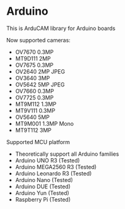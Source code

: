 # Arduino
This is ArduCAM library for Arduino boards

Now supported cameras:
-	OV7670		0.3MP
-	MT9D111		2MP
-	OV7675		0.3MP
-	OV2640		2MP	JPEG
-	OV3640		3MP
-	OV5642		5MP	JPEG
-	OV7660		0.3MP
-	OV7725		0.3MP
- MT9M112		1.3MP		
-	MT9V111		0.3MP
-	OV5640		5MP
-	MT9M001		1.3MP Mono
- MT9T112		3MP

Supported MCU platform
-	Theoretically support all Arduino families
-	Arduino UNO R3			(Tested)
-	Arduino MEGA2560 R3		(Tested)
-	Arduino Leonardo R3		(Tested)
-	Arduino Nano			(Tested)
-	Arduino DUE			(Tested)
- Arduino Yun			(Tested)
-	Raspberry Pi			(Tested)
